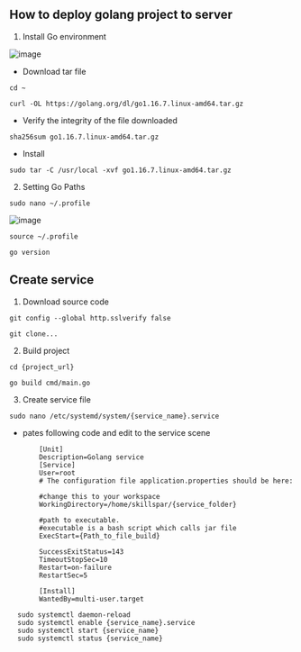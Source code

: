 ## How to deploy golang project to server

1. Install Go environment

![image](https://user-images.githubusercontent.com/51145983/158132443-70782b6e-d348-48a8-b076-43c6d90a9c80.png)

- Download tar file

```cd ~```

```curl -OL https://golang.org/dl/go1.16.7.linux-amd64.tar.gz```

- Verify the integrity of the file downloaded

```sha256sum go1.16.7.linux-amd64.tar.gz```

- Install

```sudo tar -C /usr/local -xvf go1.16.7.linux-amd64.tar.gz```

2. Setting Go Paths

```sudo nano ~/.profile```

![image](https://user-images.githubusercontent.com/51145983/158134201-1421e737-bdef-470a-b59d-07964e2e8158.png)

```source ~/.profile```

```go version```

## Create service
1. Download source code

```git config --global http.sslverify false```

```git clone...```

2. Build project

```cd {project_url}```

```go build cmd/main.go```

3. Create service file

```sudo nano /etc/systemd/system/{service_name}.service```

- pates following code and edit to the service scene

    ```
        [Unit]
        Description=Golang service
        [Service]
        User=root
        # The configuration file application.properties should be here:

        #change this to your workspace
        WorkingDirectory=/home/skillspar/{service_folder}

        #path to executable. 
        #executable is a bash script which calls jar file
        ExecStart={Path_to_file_build}

        SuccessExitStatus=143
        TimeoutStopSec=10
        Restart=on-failure
        RestartSec=5

        [Install]
        WantedBy=multi-user.target
    ```
    
```
  sudo systemctl daemon-reload
  sudo systemctl enable {service_name}.service
  sudo systemctl start {service_name}
  sudo systemctl status {service_name}
```
